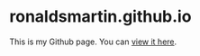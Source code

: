 ronaldsmartin.github.io
=======================
This is my Github page.
You can [view it here](http://ronaldsmartin.github.io).
